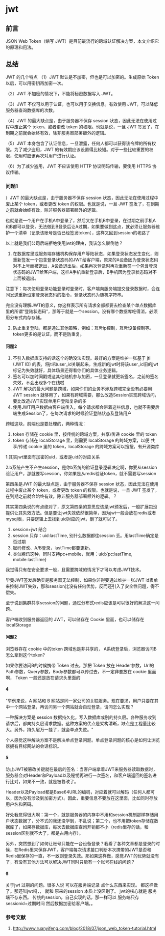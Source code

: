# jwt

## 前言

JSON Web Token（缩写 JWT）是目前最流行的跨域认证解决方案，本文介绍它的原理和用法。

## 总结

JWT 的几个特点
（1）JWT 默认是不加密，但也是可以加密的。生成原始 Token 以后，可以用密钥再加密一次。

（2）JWT 不加密的情况下，不能将秘密数据写入 JWT。

（3）JWT 不仅可以用于认证，也可以用于交换信息。有效使用 JWT，可以降低服务器查询数据库的次数。

（4）JWT 的最大缺点是，由于服务器不保存 session 状态，因此无法在使用过程中废止某个 token，或者更改 token 的权限。也就是说，一旦 JWT 签发了，在到期之前就会始终有效，除非服务器部署额外的逻辑。

（5）JWT 本身包含了认证信息，一旦泄露，任何人都可以获得该令牌的所有权限。为了减少盗用，JWT 的有效期应该设置得比较短。对于一些比较重要的权限，使用时应该再次对用户进行认证。

（6）为了减少盗用，JWT 不应该使用 HTTP 协议明码传输，要使用 HTTPS 协议传输。

### 问题1

）JWT 的最大缺点是，由于服务器不保存 session 状态，因此无法在使用过程中废止某个 token，或者更改 token 的权限。也就是说，一旦 JWT 签发了，在到期之前就会始终有效，除非服务器部署额外的逻辑。

也就是说一个用户在手机A中登录了，然后又在手机B中登录，在过期之前手机A和B都可以登录，无法做到B登录后让A过期，如果要做到这点，就必须让服务器维护一个清单（记录该账号是否已经签发token），这样又回到session的老路了

以上就是我们公司后端拒绝使用jwt的理由，我该怎么驳倒他？

1. 在数据库里或服务端存储机构保存用户等陆状态，如果登录状态发生变化，则重新签发一个包含登录状态码的JWT给客户端，原来的A设备因为登录状态码对不上号而被退出，A设备退出后，如果再次登录时再次重新签一个包含登录状态码的JWT给客户端，这样A手机重新登录后，B手机因为登录状态码对不上而被退出。

注意下：每次使用登录功能登录时登录时，客户端向服务端提交登录数据时，会连同发送重新设定登录状态码的指令，登录状态码为随机字符串。

完全没有理解JWT的意义，你这样表示所有请求全部都要去检查某个单点数据库里的所谓“登陆状态码”，那等于就是一个session。没有哪个数据库吃得消，必须用分布式内存存储。

2. 防止重复登陆，都是通过其他策略，例如：互斥ip控制，互斥设备控制等。token更多的是认证，而不是防重复。

#### 问题2

1. 不引入数据库支持的话这个的确没法实现。最好的方案是维护一张基于 jti (JWT ID) 的表，将jti和user_id关联起来，生成新的jwt时将该user_id旧的jwt标记为失效就好，具体场景还得看你们的具体业务逻辑。
2. 签名可以加时间戳或这其他随机参与加密，一旦登录就更新签名，之前的签名失效，不会出现多个在线啦
3. JWT 解决的最大问题是跨域，如果你们的业务不涉及跨域完全没有必要用JWT session 就够用了，如果有跨域需要，那么改造Session实现跨域访问，要比改造JWT实现单用户登陆复杂的多
4. 使用JWT用户数据由客户端传入，每个请求都会带着这些信息，也就不需要后端生成Session了，在每次请求的时候验证登陆状态及登陆用户

跨域这块，前端也是要处理的，两种情况：

1. token 存储在 cookie 里，按传统的跨域方案，共享/传递 cookie 里的 token
2. token 存储在 localStorage 里，则需要 localStorage 的跨域方案，以便 共享/传递 cookie 里的 token，localStorage 的跨域方案可以搜搜，有开源类库

1.其实jwt里面有加密的uid，或者是uid的对应关系

2.b系统产生不产生session，是你b系统的验证登录逻辑决定啊，你要从session验证用户，那就要写session，你如果是从redis验证token，就不需要写session

第四条是JWT 的最大缺点是，由于服务器不保存 session 状态，因此无法在使用过程中废止某个 token，或者更改 token 的权限。也就是说，一旦 JWT 签发了，在到期之前就会始终有效，除非服务器部署额外的逻辑。？

其实第四条说的有点绝对了，原文第四条的意思应该是jwt颁发后，一般扩展包没提供让其失效方法。但是要让jwt失效依然很简单，因为jwt一般会放在redis或者mysql表，只要逻辑上去找到uid对应的jwt，删了就可以了。

1. session+jwt 结合
2. session 只存：uid:lastTime, 别什么数据都往session 丢。用lastTime确定是否过期
3. 密码修改、A/B登录，lastTime都要更新。
4. 类似腾讯这种，同时支持pc+mobile，就用：uid:{pc:lastTime, mobile:lastTime}

我觉得只有在安全要求一般，且需要跨域的情况下才可以考虑JWT技术。

毕竟JWT签发后确实是服务器无法控制，如果你非得要通过维护一张JWT id表单来控制JWT失效，那和session比没有任何优势，反而还引入了安全性问题，得不偿失。

至于说到集群共享session的问题，通过分布式redis应该是可以很好的解决这一问题。

客户端收到服务器返回的 JWT，可以储存在 Cookie 里面，也可以储存在 localStorage

#### 问题2

浏览器存在 cookie 中的token 跨域也是非共享的， A系统登录后，浏览器访问B怎么拿到这个token?

如果你要访问B的时候携带 Token 过去，那把 Token 放在 Header参数，Url的Path参数，Query参数，Body参数都可以传过去，不一定非要放在 cookie 里面啊， Token 一般还是放在请求头里面的

#### 4

"举例来说，A 网站和 B 网站是同一家公司的关联服务。现在要求，用户只要在其中一个网站登录，再访问另一个网站就会自动登录，请问怎么实现？

一种解决方案是 session 数据持久化，写入数据库或别的持久层。各种服务收到请求后，都向持久层请求数据。这种方案的优点是架构清晰，缺点是工程量比较大。另外，持久层万一挂了，就会单点失败。"

个人感觉这种解决方案不是解决单点登录问题。单点登录问题的核心是如何让浏览器拥有目标网站的会话标识。

#### 5

防止JWT被篡改关键就在最后的签名：当客户端拿着JWT来服务器读取数据时，服务器会对Header和Payload以及秘钥再进行一次签名，和客户端返回的签名进行比对，如果不一致，就是被篡改了。

Header以及Payload都是Base64URL的编码，对应着就可以解码（任何人都可以，因为没有涉及到加密方式）。因此，重要信息不要放在这里面，比如同时存放用户名和密码。

好处我觉得很大啊：第一个，就是服务器的内存中不用和session机制那样存储用户状态数据了，分不式的我还没学到，不乱说；第二个，也不用把token存储在数据库了，如果存数据库，每次去数据库查询开销都不小（redis里存的话，和session区别就不大了，都是占用内存）。

另外，突然想到了如何让账号只能在一台设备登录？我看了各种文章都是登录的时候，在Redis里来保存JWT，客户端每次请求接口判断本次携带的JWT是否和Redis里保存的一直，不一致则登录失效。那如果这样做，感觉JWT的优势就没有了，有没有其他方法可以解决JWT同时只能有一个账号在线的问题？

#### 6

关于jwt 过期的问题。很多人说 可以在服务端记录 点什么东西来实现。
都这样做了。那还叫jwt吗，， 就和 原来的session 本质上没区别了。
jwt的核心就是 服务端不存东西。
传统的session。自己实现的话，那一样可以 服务端只存 sessionid+过期时间
然后数据加密给客户端。。

### 参考文献

1. <http://www.ruanyifeng.com/blog/2018/07/json_web_token-tutorial.html>
